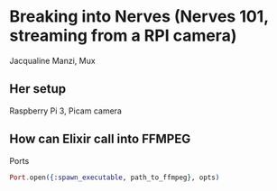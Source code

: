 # Breaking into Nerves (Nerves 101, streaming from a RPI camera)

Jacqualine Manzi, Mux

## Her setup

Raspberry Pi 3, Picam camera

## How can Elixir call into FFMPEG

Ports

```elixir
Port.open({:spawn_executable, path_to_ffmpeg}, opts)
```
